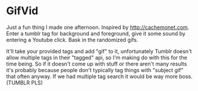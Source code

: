 GifVid
======

Just a fun thing I made one afternoon. Inspired by http://cachemonet.com. Enter a tumblr tag for background and foreground, give it some sound by entering a Youtube click. Bask in the randomized gifs.

It'll take your provided tags and add "gif" to it, unfortunately Tumblr doesn't allow multiple tags in their "tagged" api, so I'm making do with this for the time being. So if it doesn't come up with stuff or there aren't many results it's probably because people don't typically tag things with "subject gif" that often anyway. If we had multiple tag search it would be way more boss. (TUMBLR PLS)
